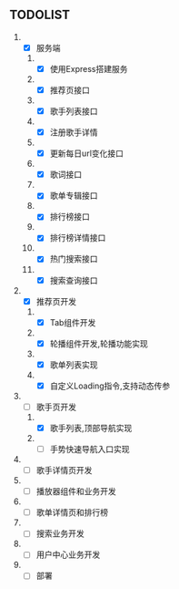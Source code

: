 ## TODOLIST

1. - [x] 服务端
    1. - [x] 使用Express搭建服务
    2. - [x] 推荐页接口
    3. - [x] 歌手列表接口
    4. - [x] 注册歌手详情
    5. - [x] 更新每日url变化接口
    6. - [x] 歌词接口
    7. - [x] 歌单专辑接口
    8. - [x] 排行榜接口
    9. - [x] 排行榜详情接口
    10. - [x] 热门搜索接口
    11. - [x] 搜索查询接口

2. - [x] 推荐页开发 
   1. - [x] Tab组件开发
   2. - [x] 轮播组件开发,轮播功能实现
   3. - [x] 歌单列表实现
   4. - [x] 自定义Loading指令,支持动态传参

3. - [ ] 歌手页开发
   1. - [x] 歌手列表,顶部导航实现
   2. - [ ] 手势快速导航入口实现
4. - [ ] 歌手详情页开发
5. - [ ] 播放器组件和业务开发
6. - [ ] 歌单详情页和排行榜
7. - [ ] 搜索业务开发
8. - [ ] 用户中心业务开发
9. - [ ] 部署